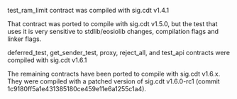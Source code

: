 test_ram_limit contract was compiled with sig.cdt v1.4.1

That contract was ported to compile with sig.cdt v1.5.0, but the test that uses it is very sensitive to stdlib/eosiolib changes, compilation flags and linker flags.

deferred_test, get_sender_test, proxy, reject_all, and test_api contracts were compiled with sig.cdt v1.6.1

The remaining contracts have been ported to compile with sig.cdt v1.6.x. They were compiled with a patched version of sig.cdt v1.6.0-rc1 (commit 1c9180ff5a1e431385180ce459e11e6a1255c1a4).
